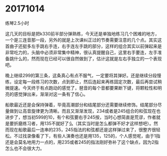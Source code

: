 # 20171014

练琴2.5小时

这几天的目标是把k330前半部分弹熟练，今天还是单独地练习几个困难的地方，一个是三连音那一段，另外的就是上次课纠正过的节奏需要注意的几个点。其实这首曲子还挺多左手跳右手连，右手连左手跳的部分，这样的组合其实以前弹起来是非常吃力的，头脑中必须非常集中精神，很认真提醒自己，这里右手要连，左手准备跳什么的，然而现在已经可以很自然做到了，估计这就是左右手独立的一个表现吧。

晚上继续299的第三条，这条真心有点不服气，一定要将其弹好。还是继续分段慢练，设定每一段练习的次数，点到即止，然后连起来再练固定次数，最后再尝试稍微提速。今天终于有点跑动的感觉了，琶音的每个音都要果断下键，将颗粒性和明亮的感觉弹出来，渐渐对这一条有了信心。

船歌最近还是会保持弹着，毕竟高潮部分和结尾部分还需要继续修饰。结尾部分尽量做到让高音旋律更为清晰。而且又渐渐发现，234或者是245组合的和弦现在也进步了，想当初599的10，有个和弦要右手245按，当时心想简直是荒谬，作者就是要折磨练习者，用135不就好了么（其实当时是怎么都弹不好才这样想吧）。然而现在船歌最后一连串的235，245指法的和弦都还是这样弹过来了，很整齐很轻松。不过找录像看了下，有些人演奏也还是用135，125的，个人感觉呢，由于1指还是会莫名地用力一点的，用235或者245的指法刚好弥补了这个缺点，因为2指怎么也不会很大力。
